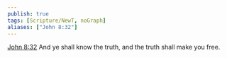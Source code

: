 ```yaml
---
publish: true
tags: [Scripture/NewT, noGraph]
aliases: ["John 8:32"]
---
```

[John 8:32](https://churchofjesuschrist.org/study/scriptures/nt/john/8?lang=eng&id=p32#p32) And ye shall know the truth, and the truth shall make you free.
